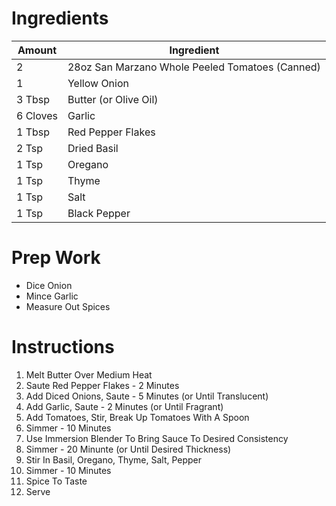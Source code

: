 # Ingredients
| Amount | Ingredient |
|--------|------------|
| 2 | 28oz San Marzano Whole Peeled Tomatoes (Canned) |
| 1 | Yellow Onion |
| 3 Tbsp | Butter (or Olive Oil) |
| 6 Cloves| Garlic |
| 1 Tbsp | Red Pepper Flakes |
| 2 Tsp | Dried Basil |
| 1 Tsp | Oregano |
| 1 Tsp | Thyme |
| 1 Tsp | Salt |
| 1 Tsp | Black Pepper |

# Prep Work
- Dice Onion
- Mince Garlic
- Measure Out Spices

# Instructions
1. Melt Butter Over Medium Heat
2. Saute Red Pepper Flakes - 2 Minutes
3. Add Diced Onions, Saute - 5 Minutes (or Until Translucent)
5. Add Garlic, Saute - 2 Minutes (or Until Fragrant)
7. Add Tomatoes, Stir, Break Up Tomatoes With A Spoon
9. Simmer - 10 Minutes
11. Use Immersion Blender To Bring Sauce To Desired Consistency
12. Simmer - 20 Minunte (or Until Desired Thickness)
13. Stir In Basil, Oregano, Thyme, Salt, Pepper
14. Simmer - 10 Minutes
15. Spice To Taste
16. Serve
